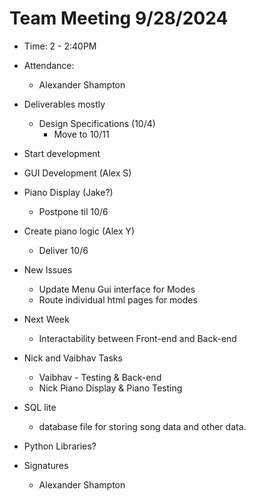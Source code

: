 # Team Meeting 9/28/2024 
* Time: 2 - 2:40PM
* Attendance:
    * Alexander Shampton

* Deliverables mostly
    * Design Specifications (10/4)
        * Move to 10/11
* Start development 
* GUI Development (Alex S)
* Piano Display (Jake?)
    * Postpone til 10/6
* Create piano logic (Alex Y)
    * Deliver 10/6
* New Issues
    * Update Menu Gui interface for Modes
    * Route individual html pages for modes
* Next Week
    * Interactability between Front-end and Back-end
* Nick and Vaibhav Tasks
    * Vaibhav - Testing & Back-end
    * Nick Piano Display & Piano Testing
* SQL lite 
    * database file for storing song data and other data.
* Python Libraries?

* Signatures
    * Alexander Shampton

